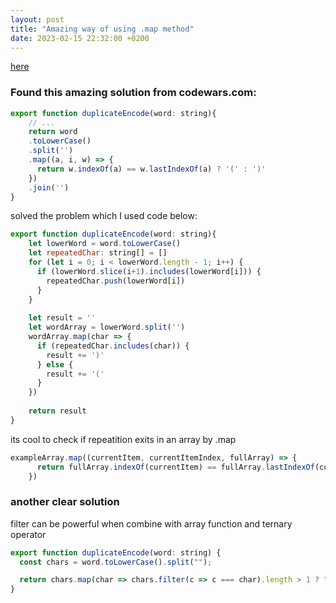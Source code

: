 ```yaml
---
layout: post
title: "Amazing way of using .map method"
date: 2023-02-15 22:32:00 +0200
---
```


[here](https://www.codewars.com/kata/54b42f9314d9229fd6000d9c/solutions/typescript)
### Found this amazing solution from codewars.com:
```js
export function duplicateEncode(word: string){
    // ...
    return word
    .toLowerCase()
    .split('')
    .map((a, i, w) => {
      return w.indexOf(a) == w.lastIndexOf(a) ? '(' : ')'
    })
    .join('')
}
```
solved the problem which I used code below:
```js
export function duplicateEncode(word: string){
    let lowerWord = word.toLowerCase()
    let repeatedChar: string[] = []
    for (let i = 0; i < lowerWord.length - 1; i++) {
      if (lowerWord.slice(i+1).includes(lowerWord[i])) {
        repeatedChar.push(lowerWord[i])
      }
    }
    
    let result = ''
    let wordArray = lowerWord.split('')
    wordArray.map(char => {
      if (repeatedChar.includes(char)) {
        result += ')'
      } else {
        result += '('
      }
    })
  
    return result
}
```

its cool to check if repeatition exits in an array by .map
```js
exampleArray.map((currentItem, currentItemIndex, fullArray) => {
      return fullArray.indexOf(currentItem) == fullArray.lastIndexOf(currentItem) ? true : false
    })
```

### another clear solution
filter can be powerful when combine with array function and ternary operator
```js
export function duplicateEncode(word: string) {
  const chars = word.toLowerCase().split("");

  return chars.map(char => chars.filter(c => c === char).length > 1 ? ")" : "(").join("");
}
```